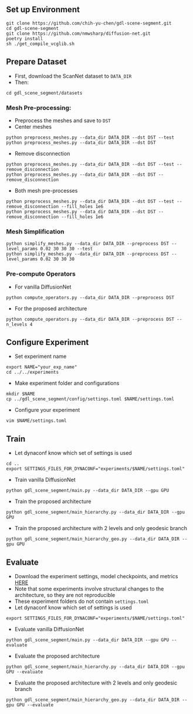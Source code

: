 ## Set up Environment

```
git clone https://github.com/chih-yu-chen/gdl-scene-segment.git
cd gdl-scene-segment
git clone https://github.com/nmwsharp/diffusion-net.git
poetry install
sh ./get_compile_vcglib.sh
```


## Prepare Dataset
- First, download the ScanNet dataset to `DATA_DIR`
- Then:
```
cd gdl_scene_segment/datasets
```

### Mesh Pre-processing:
- Preprocess the meshes and save to `DST`
- Center meshes
```
python preprocess_meshes.py --data_dir DATA_DIR --dst DST --test
python preprocess_meshes.py --data_dir DATA_DIR --dst DST
```
- Remove disconnection
```
python preprocess_meshes.py --data_dir DATA_DIR --dst DST --test --remove_disconnection
python preprocess_meshes.py --data_dir DATA_DIR --dst DST --remove_disconnection
```
- Both mesh pre-processes
```
python preprocess_meshes.py --data_dir DATA_DIR --dst DST --test --remove_disconnection --fill_holes 1e6
python preprocess_meshes.py --data_dir DATA_DIR --dst DST --remove_disconnection --fill_holes 1e6
```

### Mesh Simplification
```
python simplify_meshes.py --data_dir DATA_DIR --preprocess DST --level_params 0.02 30 30 30 --test
python simplify_meshes.py --data_dir DATA_DIR --preprocess DST --level_params 0.02 30 30 30
```

### Pre-compute Operators
- For vanilla DiffusionNet
```
python compute_operators.py --data_dir DATA_DIR --preprocess DST
```
- For the proposed architecture
```
python compute_operators.py --data_dir DATA_DIR --preprocess DST --n_levels 4
```


## Configure Experiment
- Set experiment name
```
export NAME="your_exp_name"
cd ../../experiments
```
- Make experiment folder and configurations
```
mkdir $NAME
cp ../gdl_scene_segment/config/settings.toml $NAME/settings.toml
```
- Configure your experiment
```
vim $NAME/settings.toml
```

## Train

- Let dynaconf know which set of settings is used
```
cd ..
export SETTINGS_FILES_FOR_DYNACONF="experiments/$NAME/settings.toml"
```
- Train vanilla DiffusionNet
```
python gdl_scene_segment/main.py --data_dir DATA_DIR --gpu GPU
```
- Train the proposed architecture
```
python gdl_scene_segment/main_hierarchy.py --data_dir DATA_DIR --gpu GPU
```
- Train the proposed architecture with 2 levels and only geodesic branch
```
python gdl_scene_segment/main_hierarchy_geo.py --data_dir DATA_DIR --gpu GPU
```

## Evaluate
- Download the experiment settings, model checkpoints, and metrics [HERE](https://drive.google.com/file/d/1qbKlkxRBRVvuOToaJhtHXiE9OEvK2m7f/view?usp=sharing)
- Note that some experiments involve structural changes to the architecture, so they are not reproducible
- These experiment folders do not contain `settings.toml`
- Let dynaconf know which set of settings is used
```
export SETTINGS_FILES_FOR_DYNACONF="experiments/$NAME/settings.toml"
```
- Evaluate vanilla DiffusionNet
```
python gdl_scene_segment/main.py --data_dir DATA_DIR --gpu GPU --evaluate
```
- Evaluate the proposed architecture
```
python gdl_scene_segment/main_hierarchy.py --data_dir DATA_DIR --gpu GPU --evaluate
```
- Evaluate the proposed architecture with 2 levels and only geodesic branch
```
python gdl_scene_segment/main_hierarchy_geo.py --data_dir DATA_DIR --gpu GPU --evaluate
```
